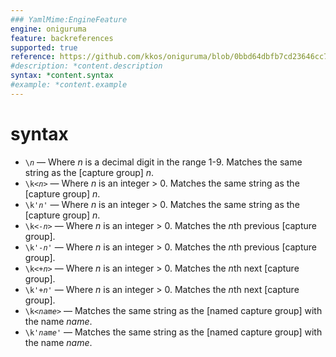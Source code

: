 ```yaml
---
### YamlMime:EngineFeature
engine: oniguruma
feature: backreferences
supported: true
reference: https://github.com/kkos/oniguruma/blob/0bbd64dbfb7cd23646cc798470daa5223964cf5b/doc/RE#L398
#description: *content.description
syntax: *content.syntax
#example: *content.example
---
```

# syntax
- <code>\\*n*</code> &mdash; Where *n* is a decimal digit in the range 1-9. Matches the same string as the [capture group] *n*.
- <code>\\k\<*n*\></code> &mdash; Where *n* is an integer > 0. Matches the same string as the [capture group] *n*.
- <code>\\k'*n*'</code> &mdash; Where *n* is an integer > 0. Matches the same string as the [capture group] *n*.
- <code>\\k\<*-n*\></code> &mdash; Where *n* is an integer > 0. Matches the *n*th previous [capture group].
- <code>\\k'*-n*'</code> &mdash; Where *n* is an integer > 0. Matches the *n*th previous [capture group].
- <code>\\k\<*+n*\></code> &mdash; Where *n* is an integer > 0. Matches the *n*th next [capture group].
- <code>\\k'*+n*'</code> &mdash; Where *n* is an integer > 0. Matches the *n*th next [capture group].
- <code>\\k\<*name*\></code> &mdash; Matches the same string as the [named capture group] with the name *name*.
- <code>\\k'*name*'</code> &mdash; Matches the same string as the [named capture group] with the name *name*.
